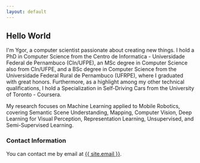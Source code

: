 ```yaml
---
layout: default
---
```


## Hello World

I'm Ygor, a computer scientist passionate about creating new things. I hold a PhD in Computer Science from the Centro de Informatica - Universidade Federal de Pernambuco (CIn/UFPE), an MSc degree in Computer Science also from CIn/UFPE, and a BSc degree in Computer Science from the Universidade Federal Rural de Pernambuco (UFRPE), where I graduated with great honors. Furthermore, as a highlight among my other technical qualifications, I hold a Specialization in Self-Driving Cars from the University of Toronto - Coursera.

My research focuses on Machine Learning applied to Mobile Robotics, covering Semantic Scene Understanding, Mapping, Computer Vision, Deep Learning for Visual Perception, Representation Learning, Unsupervised, and Semi-Supervised Learning.

### Contact Information

You can contact me by email at <a href="mailto:{{ site.email }}">{{ site.email }}</a>.



